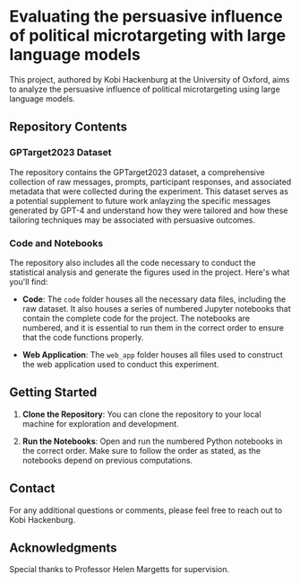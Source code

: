 # Evaluating the persuasive influence of political microtargeting with large language models

This project, authored by Kobi Hackenburg at the University of Oxford, aims to analyze the persuasive influence of political microtargeting using large language models.

## Repository Contents

### GPTarget2023 Dataset

The repository contains the GPTarget2023 dataset, a comprehensive collection of raw messages, prompts, participant responses, and associated metadata that were collected during the experiment. This dataset serves as a potential supplement to future work anlayzing the specific messages generated by GPT-4 and understand how they were tailored and how these tailoring techniques may be associated with persuasive outcomes.

### Code and Notebooks

The repository also includes all the code necessary to conduct the statistical analysis and generate the figures used in the project. Here's what you'll find:

- **Code**: The `code` folder houses all the necessary data files, including the raw dataset. It also houses a series of numbered Jupyter notebooks that contain the complete code for the project. The notebooks are numbered, and it is essential to run them in the correct order to ensure that the code functions properly.

- **Web Application**: The `web_app` folder houses all files used to construct the web application used to conduct this experiment.

## Getting Started

1. **Clone the Repository**: You can clone the repository to your local machine for exploration and development.

2. **Run the Notebooks**: Open and run the numbered Python notebooks in the correct order. Make sure to follow the order as stated, as the notebooks depend on previous computations.

## Contact

For any additional questions or comments, please feel free to reach out to Kobi Hackenburg.

## Acknowledgments

Special thanks to Professor Helen Margetts for supervision.

